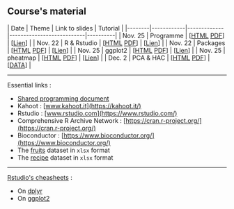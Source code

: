 ## Course's material

|  Date  | Theme |  Link to slides | Tutorial |
|--------|------------|-------------|---------------------------|----------|
| Nov. 25 | Programme | [[HTML](vignettes/S00programme.html) [PDF](vignettes/S00programme.pdf)] | [[Lien](https://learnr.pasteur.fr/remuse/T00tuto/)] |
| Nov. 22 | R & Rstudio  | [[HTML](vignettes/S01rstudio.html) [PDF](vignettes/S01rstudio.pdf)] | [[Lien](https://learnr.pasteur.fr/remuse/T01rstudio/)] |
| Nov. 22 | Packages  | [[HTML](vignettes/S02packages.html) [PDF](vignettes/S02packages.pdf)] | [[Lien](https://learnr.pasteur.fr/remuse/T02packages/)] |
| Nov. 25 | ggplot2   | [[HTML](vignettes/S03ggplot2.html) [PDF](vignettes/S03ggplot2.pdf)] | [[Lien](https://learnr.pasteur.fr/remuse/T03ggplot2/)] |
| Nov. 25 | pheatmap  | [[HTML](vignettes/S04pheatmap.html) [PDF](vignettes/S04pheatmap.pdf)] | [[Lien](https://learnr.pasteur.fr/remuse/T04pheatmap)] |
| Dec. 2 | PCA & HAC | [[HTML](vignettes/S05pca.html) [PDF](vignettes/S05pca.pdf)] | [[DATA](inst/extdata/nutriwi.xlsx)] |

****

Essential links : 

  * [Shared programming document](https://docs.google.com/document/d/1JewxWaldy_9E8ny6k2HNCKafqvOsjDUR4Kz4g-PQFxk/edit?usp=sharing)
  * Kahoot : [www.kahoot.it](https://kahoot.it/)
  * Rstudio : [www.rstudio.com](https://www.rstudio.com/)
  * Comprehensive R Archive Network : [https://cran.r-project.org/](https://cran.r-project.org/)
  * Bioconductor : [https://www.bioconductor.org/](https://www.bioconductor.org/)
  * The [fruits](inst/extdata/fruits.xlsx) dataset in `xlsx` format 
  * The [recipe](inst/extdata/nutriwi.xlsx) dataset in `xlsx` format 

****


[Rstudio's cheasheets](https://www.rstudio.com/resources/cheatsheets/) : 

  * On [dplyr](https://raw.githubusercontent.com/rstudio/cheatsheets/main/data-transformation.pdf)
  * On [ggplot2](https://raw.githubusercontent.com/rstudio/cheatsheets/main/data-visualization.pdf)
